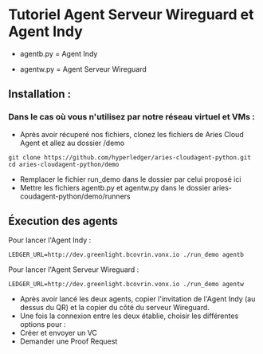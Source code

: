 # Tutoriel Agent Serveur Wireguard et Agent Indy

- agentb.py = Agent Indy

- agentw.py = Agent Serveur Wireguard

## Installation :
### Dans le cas où vous n'utilisez par notre réseau virtuel et VMs :
- Après avoir récuperé nos fichiers, clonez les fichiers de Aries Cloud Agent et allez au dossier /demo
``` 
git clone https://github.com/hyperledger/aries-cloudagent-python.git
cd aries-cloudagent-python/demo

```
- Remplacer le fichier run_demo dans le dossier par celui proposé ici
- Mettre les fichiers agentb.py et agentw.py dans le dossier aries-coudagent-python/demo/runners

## Éxecution des agents
Pour lancer l'Agent Indy : 
```
LEDGER_URL=http://dev.greenlight.bcovrin.vonx.io ./run_demo agentb
```

Pour lancer l'Agent Serveur Wireguard : 
```
LEDGER_URL=http://dev.greenlight.bcovrin.vonx.io ./run_demo agentw
```

- Après avoir lancé les deux agents, copier l'invitation de l'Agent Indy (au dessus du QR) et la copier du côté du serveur Wireguard.
- Une fois la connexion entre les deux établie, choisir les différentes options pour :
- Créer et envoyer un VC
- Demander une Proof Request 
